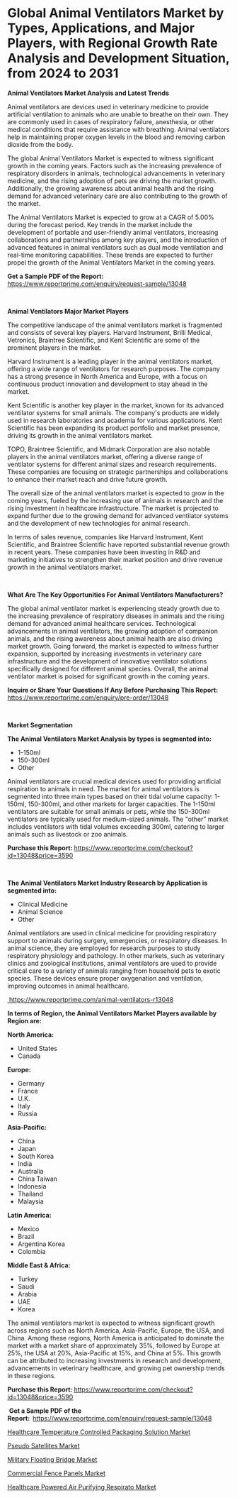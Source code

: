 <p><h1>Global Animal Ventilators Market by Types, Applications, and Major Players, with Regional Growth Rate Analysis and Development Situation, from 2024 to 2031</h1></p><p><strong>Animal Ventilators Market Analysis and Latest Trends</strong></p>
<p><p>Animal ventilators are devices used in veterinary medicine to provide artificial ventilation to animals who are unable to breathe on their own. They are commonly used in cases of respiratory failure, anesthesia, or other medical conditions that require assistance with breathing. Animal ventilators help in maintaining proper oxygen levels in the blood and removing carbon dioxide from the body. </p><p>The global Animal Ventilators Market is expected to witness significant growth in the coming years. Factors such as the increasing prevalence of respiratory disorders in animals, technological advancements in veterinary medicine, and the rising adoption of pets are driving the market growth. Additionally, the growing awareness about animal health and the rising demand for advanced veterinary care are also contributing to the growth of the market.</p><p>The Animal Ventilators Market is expected to grow at a CAGR of 5.00% during the forecast period. Key trends in the market include the development of portable and user-friendly animal ventilators, increasing collaborations and partnerships among key players, and the introduction of advanced features in animal ventilators such as dual mode ventilation and real-time monitoring capabilities. These trends are expected to further propel the growth of the Animal Ventilators Market in the coming years.</p></p>
<p><strong>Get a Sample PDF of the Report:&nbsp;</strong> <a href="https://www.reportprime.com/enquiry/request-sample/13048">https://www.reportprime.com/enquiry/request-sample/13048</a></p>
<p>&nbsp;</p>
<p><strong>Animal Ventilators Major Market Players</strong></p>
<p><p>The competitive landscape of the animal ventilators market is fragmented and consists of several key players. Harvard Instrument, Brilli Medical, Vetronics, Braintree Scientific, and Kent Scientific are some of the prominent players in the market.</p><p>Harvard Instrument is a leading player in the animal ventilators market, offering a wide range of ventilators for research purposes. The company has a strong presence in North America and Europe, with a focus on continuous product innovation and development to stay ahead in the market.</p><p>Kent Scientific is another key player in the market, known for its advanced ventilator systems for small animals. The company's products are widely used in research laboratories and academia for various applications. Kent Scientific has been expanding its product portfolio and market presence, driving its growth in the animal ventilators market.</p><p>TOPO, Braintree Scientific, and Midmark Corporation are also notable players in the animal ventilators market, offering a diverse range of ventilator systems for different animal sizes and research requirements. These companies are focusing on strategic partnerships and collaborations to enhance their market reach and drive future growth.</p><p>The overall size of the animal ventilators market is expected to grow in the coming years, fueled by the increasing use of animals in research and the rising investment in healthcare infrastructure. The market is projected to expand further due to the growing demand for advanced ventilator systems and the development of new technologies for animal research.</p><p>In terms of sales revenue, companies like Harvard Instrument, Kent Scientific, and Braintree Scientific have reported substantial revenue growth in recent years. These companies have been investing in R&D and marketing initiatives to strengthen their market position and drive revenue growth in the animal ventilators market.</p></p>
<p>&nbsp;</p>
<p><strong>What Are The Key Opportunities For Animal Ventilators Manufacturers?</strong></p>
<p><p>The global animal ventilator market is experiencing steady growth due to the increasing prevalence of respiratory diseases in animals and the rising demand for advanced animal healthcare services. Technological advancements in animal ventilators, the growing adoption of companion animals, and the rising awareness about animal health are also driving market growth. Going forward, the market is expected to witness further expansion, supported by increasing investments in veterinary care infrastructure and the development of innovative ventilator solutions specifically designed for different animal species. Overall, the animal ventilator market is poised for significant growth in the coming years.</p></p>
<p><strong>Inquire or Share Your Questions If Any Before Purchasing This Report:</strong> <a href="https://www.reportprime.com/enquiry/pre-order/13048">https://www.reportprime.com/enquiry/pre-order/13048</a></p>
<p>&nbsp;</p>
<p><strong>Market Segmentation</strong></p>
<p><strong>The Animal Ventilators Market Analysis by types is segmented into:</strong></p>
<p><ul><li>1-150ml</li><li>150-300ml</li><li>Other</li></ul></p>
<p><p>Animal ventilators are crucial medical devices used for providing artificial respiration to animals in need. The market for animal ventilators is segmented into three main types based on their tidal volume capacity: 1-150ml, 150-300ml, and other markets for larger capacities. The 1-150ml ventilators are suitable for small animals or pets, while the 150-300ml ventilators are typically used for medium-sized animals. The "other" market includes ventilators with tidal volumes exceeding 300ml, catering to larger animals such as livestock or zoo animals.</p></p>
<p><strong>Purchase this Report:&nbsp;</strong><a href="https://www.reportprime.com/checkout?id=13048&price=3590">https://www.reportprime.com/checkout?id=13048&price=3590</a></p>
<p>&nbsp;</p>
<p><strong>The Animal Ventilators Market Industry Research by Application is segmented into:</strong></p>
<p><ul><li>Clinical Medicine</li><li>Animal Science</li><li>Other</li></ul></p>
<p><p>Animal ventilators are used in clinical medicine for providing respiratory support to animals during surgery, emergencies, or respiratory diseases. In animal science, they are employed for research purposes to study respiratory physiology and pathology. In other markets, such as veterinary clinics and zoological institutions, animal ventilators are used to provide critical care to a variety of animals ranging from household pets to exotic species. These devices ensure proper oxygenation and ventilation, improving outcomes in animal healthcare.</p></p>
<p><a href="https://www.reportprime.com/animal-ventilators-r13048">&nbsp;https://www.reportprime.com/animal-ventilators-r13048</a></p>
<p><strong>In terms of Region, the Animal Ventilators Market Players available by Region are:</strong></p>
<p>
    <p> <strong> North America: </strong>
        <ul>
            <li>United States</li>
            <li>Canada</li>
        </ul>
        </p> 
    <p> <strong> Europe: </strong>
        <ul>
            <li>Germany</li>
            <li>France</li>
            <li>U.K.</li>
            <li>Italy</li>
            <li>Russia</li>
        </ul>
        </p> 
    <p> <strong> Asia-Pacific: </strong>
        <ul>
            <li>China</li>
            <li>Japan</li>
            <li>South Korea</li>
            <li>India</li>
            <li>Australia</li>
            <li>China Taiwan</li>
            <li>Indonesia</li>
            <li>Thailand</li>
            <li>Malaysia</li>
        </ul>
        </p> 
    <p> <strong> Latin America: </strong>
        <ul>
            <li>Mexico</li>
            <li>Brazil</li>
            <li>Argentina Korea</li>
            <li>Colombia</li>
        </ul>
        </p> 
    <p> <strong> Middle East & Africa: </strong>
        <ul>
            <li>Turkey</li>
            <li>Saudi</li>
            <li>Arabia</li>
            <li>UAE</li>
            <li>Korea</li>
        </ul>
    </p>
    </p>
<p><p>The animal ventilators market is expected to witness significant growth across regions such as North America, Asia-Pacific, Europe, the USA, and China. Among these regions, North America is anticipated to dominate the market with a market share of approximately 35%, followed by Europe at 25%, the USA at 20%, Asia-Pacific at 15%, and China at 5%. This growth can be attributed to increasing investments in research and development, advancements in veterinary healthcare, and growing pet ownership trends in these regions.</p></p>
<p><strong>Purchase this Report: </strong><a href="https://www.reportprime.com/checkout?id=13048&price=3590">https://www.reportprime.com/checkout?id=13048&price=3590</a></p>
<p>&nbsp;<strong>Get a Sample PDF of the Report:&nbsp;&nbsp;</strong><a href="https://www.reportprime.com/enquiry/request-sample/13048">https://www.reportprime.com/enquiry/request-sample/13048</a></p>
<p><strong></strong></p>
<p><p><a href="https://medium.com/@djjdj3773/healthcare-temperature-controlled-packaging-solution-market-size-share-growth-and-market-8f562759c22e">Healthcare Temperature Controlled Packaging Solution Market</a></p><p><a href="https://github.com/hrhzhypq19/Market-Research-Report-List-1/blob/main/pseudo-satellites-market.md">Pseudo Satellites Market</a></p><p><a href="https://github.com/kishanagarner91/Market-Research-Report-List-1/blob/main/military-floating-bridge-market.md">Military Floating Bridge Market</a></p><p><a href="https://www.linkedin.com/pulse/commercial-fence-panels-market-global-insights-sales-trends-oyzre?trackingId=pikU8cloSJW4X1vBf6j7Rw%3D%3D">Commercial Fence Panels Market</a></p><p><a href="https://medium.com/@audieyost2008/evaluating-global-healthcare-powered-air-purifying-respirato-market-trends-and-growth-opportunities-8261a170c1ff">Healthcare Powered Air Purifying Respirato Market</a></p></p>